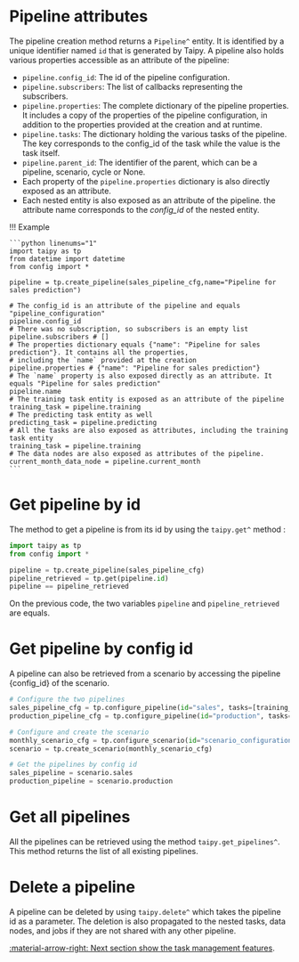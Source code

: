 # Pipeline attributes

The pipeline creation method returns a `Pipeline^` entity.
It is identified by
a unique identifier named `id` that is generated by Taipy.
A pipeline also holds various properties accessible as an attribute of the pipeline:

- `pipeline.config_id`: The id of the pipeline configuration.
- `pipeline.subscribers`: The list of callbacks representing the subscribers.
- `pipeline.properties`: The complete dictionary of the pipeline properties. It includes a copy of the properties of the pipeline configuration, in addition to the properties provided at the creation and at runtime.
- `pipeline.tasks`: The dictionary holding the various tasks of the pipeline. The key corresponds to the config_id of the task while the value is the task itself.
- `pipeline.parent_id`: The identifier of the parent, which can be a pipeline, scenario, cycle or None.
- Each property of the `pipeline.properties` dictionary is also directly exposed as an attribute.
- Each nested entity is also exposed as an attribute of the pipeline. the attribute name corresponds to the *config_id* of the nested entity.

!!! Example

    ```python linenums="1"
    import taipy as tp
    from datetime import datetime
    from config import *

    pipeline = tp.create_pipeline(sales_pipeline_cfg,name="Pipeline for sales prediction")

    # The config_id is an attribute of the pipeline and equals "pipeline_configuration"
    pipeline.config_id
    # There was no subscription, so subscribers is an empty list
    pipeline.subscribers # []
    # The properties dictionary equals {"name": "Pipeline for sales prediction"}. It contains all the properties,
    # including the `name` provided at the creation
    pipeline.properties # {"name": "Pipeline for sales prediction"}
    # The `name` property is also exposed directly as an attribute. It equals "Pipeline for sales prediction"
    pipeline.name
    # The training task entity is exposed as an attribute of the pipeline
    training_task = pipeline.training
    # The predicting task entity as well
    predicting_task = pipeline.predicting
    # All the tasks are also exposed as attributes, including the training task entity
    training_task = pipeline.training
    # The data nodes are also exposed as attributes of the pipeline.
    current_month_data_node = pipeline.current_month
    ```

# Get pipeline by id

The method to get a pipeline is from its id by using the `taipy.get^`
method :

```python linenums="1"
import taipy as tp
from config import *

pipeline = tp.create_pipeline(sales_pipeline_cfg)
pipeline_retrieved = tp.get(pipeline.id)
pipeline == pipeline_retrieved
```

On the previous code, the two variables `pipeline` and `pipeline_retrieved` are equals.

# Get pipeline by config id

A pipeline can also be retrieved from a scenario by accessing the pipeline {config_id} of the scenario.

```python linenums="1"
# Configure the two pipelines
sales_pipeline_cfg = tp.configure_pipeline(id="sales", tasks=[training_cfg, predicting_cfg])
production_pipeline_cfg = tp.configure_pipeline(id="production", tasks=[planning_cfg])

# Configure and create the scenario
monthly_scenario_cfg = tp.configure_scenario(id="scenario_configuration", pipelines=[sales_pipeline_cfg, production_pipeline_cfg]))
scenario = tp.create_scenario(monthly_scenario_cfg)

# Get the pipelines by config id
sales_pipeline = scenario.sales
production_pipeline = scenario.production
```

# Get all pipelines

All the pipelines can be retrieved using the method
`taipy.get_pipelines^`.
This method returns the list of all existing pipelines.

# Delete a pipeline

A pipeline can be deleted by using `taipy.delete^` which
takes the pipeline id as a parameter. The deletion is also propagated to the nested tasks, data nodes, and jobs
if they are not shared with any other pipeline.

[:material-arrow-right: Next section show the task management features](task-mgt.md).
